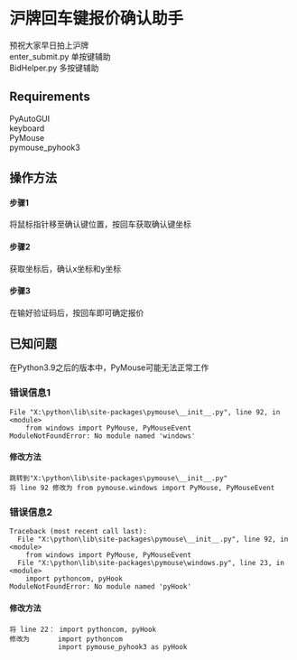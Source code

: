 # 沪牌回车键报价确认助手

预祝大家早日拍上沪牌\
enter_submit.py 单按键辅助\
BidHelper.py 多按键辅助

## Requirements
PyAutoGUI\
keyboard\
PyMouse\
pymouse_pyhook3

## 操作方法

#### 步骤1
将鼠标指针移至确认键位置，按回车获取确认键坐标
#### 步骤2
获取坐标后，确认x坐标和y坐标
#### 步骤3
在输好验证码后，按回车即可确定报价


## 已知问题
在Python3.9之后的版本中，PyMouse可能无法正常工作
### 错误信息1
```doctest
File "X:\python\lib\site-packages\pymouse\__init__.py", line 92, in <module>
    from windows import PyMouse, PyMouseEvent
ModuleNotFoundError: No module named 'windows'
```
#### 修改方法
```doctest
跳转到"X:\python\lib\site-packages\pymouse\__init__.py"
将 line 92 修改为 from pymouse.windows import PyMouse, PyMouseEvent
```
### 错误信息2
```doctest
Traceback (most recent call last):
  File "X:\python\lib\site-packages\pymouse\__init__.py", line 92, in <module>
    from windows import PyMouse, PyMouseEvent
  File "X:\python\lib\site-packages\pymouse\windows.py", line 23, in <module>
    import pythoncom, pyHook
ModuleNotFoundError: No module named 'pyHook'
```
#### 修改方法
```doctest
将 line 22： import pythoncom, pyHook
修改为       import pythoncom
            import pymouse_pyhook3 as pyHook
```
